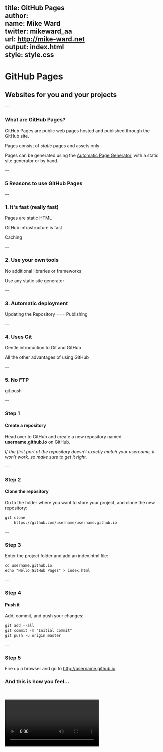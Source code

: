 title: GitHub Pages  
author:  
  name: Mike Ward  
  twitter: mikeward_aa  
  url: http://mike-ward.net  
output: index.html  
style: style.css  
--
# GitHub Pages
## Websites for you and your projects

--
### What are GitHub Pages?

GitHub Pages are public web pages hosted and published through the GitHub site.

Pages consist of *static* pages and assets only

Pages can be generated using the [Automatic Page Generator](https://help.github.com/articles/creating-pages-with-the-automatic-generator), with a static site generator or by hand.

--
### 5 Reasons to use GitHub Pages

--
### 1. It's fast (really fast)

Pages are static HTML

GitHub infrastructure is fast

Caching

--
### 2. Use your own tools

No additional libraries or frameworks

Use any static site generator


--
### 3. Automatic deployment

Updating the Repository === Publishing

--
### 4. Uses Git

Gentle introduction to Git and GitHub

All the other advantages of using GitHub

--
### 5. No FTP

git push

--
### Step 1

#### Create a repository

Head over to GitHub and create a new repository named **username.github.io** on GitHub.

*If the first part of the repository doesn’t exactly match your username, it won’t work, so make sure to get it right.*

--
### Step 2

#### Clone the repository

Go to the folder where you want to store your project, and clone the new repository:

    git clone 
        https://github.com/username/username.github.io

--
### Step 3

Enter the project folder and add an index.html file:

    cd username.github.io
    echo "Hello GitHub Pages" > index.html

--
### Step 4

#### Push it

Add, commit, and push your changes:

    git add --all
    git commit -m "Initial commit"
    git push -u origin master

--

### Step 5

Fire up a browser and go to http://username.github.io.


### And this is how you feel...

<p>&nbsp;</p>

<video src="flying.mp4" controls autoplay loop />

--
### I can haz Project Pages?

Same repository as your project.

Create **gh-pages** branch (isolated)

URL === `http(s)://<username>.github.io/<projectname>`

--
### Blogging

Use a static site generator

or ...

Let GitHub do it for you

--
### Jekyll

Behind the scenes, GitHub Pages uses Jekyll

Jekyll is a static website generator

Jekyll is **Blog Aware**

--
### Getting Started with Jekyll

Easy way: [Jekyll Now](https://github.com/barryclark/jekyll-now)

Lots of public templates available

--
### Custom URLs

Create a CNAME file that contains the URL

Subdomain, configure a CNAME record.

Apex domain, configure an `ALIAS`, `ANAME`, or `A` records.

--
### Feel Good (Again)

![three amigos](giphy.gif)
